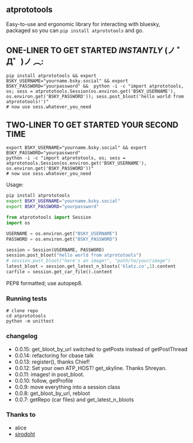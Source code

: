 ## atprototools

Easy-to-use and ergonomic library for interacting with bluesky, <br>
packaged so you can `pip install atprototools` and go.

## ONE-LINER TO GET STARTED *INSTANTLY* (ノ ゜Д゜)ノ ︵:
```
pip install atprototools && export BSKY_USERNAME="yourname.bsky.social" && export BSKY_PASSWORD="yourpassword" &&  python -i -c "import atprototools, os; sess = atprototools.Session(os.environ.get('BSKY_USERNAME'), os.environ.get('BSKY_PASSWORD')); sess.post_bloot('hello world from atprototools!')"
# now use sess.whatever_you_need
```

## TWO-LINER TO GET STARTED YOUR SECOND TIME
```
export BSKY_USERNAME="yourname.bsky.social" && export BSKY_PASSWORD="yourpassword"
python -i -c "import atprototools, os; sess = atprototools.Session(os.environ.get('BSKY_USERNAME'), os.environ.get('BSKY_PASSWORD'))"
# now use sess.whatever_you_need
```

Usage:

```bash
pip install atprototools
export BSKY_USERNAME="yourname.bsky.social"
export BSKY_PASSWORD="yourpassword"
```

```python
from atprototools import Session
import os

USERNAME = os.environ.get("BSKY_USERNAME")
PASSWORD = os.environ.get("BSKY_PASSWORD")

session = Session(USERNAME, PASSWORD)
session.post_bloot("hello world from atprototools")
# session.post_bloot("here's an image!", "path/to/your/image")
latest_bloot = session.get_latest_n_bloots('klatz.co',1).content
carfile = session.get_car_file().content
```

PEP8 formatted; use autopep8.

### Running tests

```
# clone repo
cd atprototools
python -m unittest
```

### changelog

- 0.0.15: get_bloot_by_url switched to getPosts instead of getPostThread
- 0.0.14: refactoring for cbase talk
- 0.0.13: register(), thanks Chief!
- 0.0.12: Set your own ATP_HOST! get_skyline. Thanks Shreyan.
- 0.0.11: images! in post_bloot.
- 0.0.10: follow, getProfile
- 0.0.9: move everything into a session class
- 0.0.8: get_bloot_by_url, rebloot
- 0.0.7: getRepo (car files) and get_latest_n_bloots

### Thanks to 

- alice
- [sirodoht](https://github.com/sirodoht)

